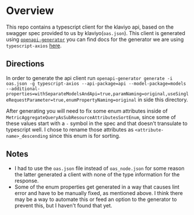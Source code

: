 # Overview

This repo contains a typescript client for the klaviyo api, based on the swagger spec provided to us by klaviyo(`oas.json`). This client is generated using [`openapi-generator`](https://openapi-generator.tech/) you can find docs for the generator we are using `typescript-axios` [here](https://openapi-generator.tech/docs/generators/typescript-axios/).

## Directions

In order to generate the api client run `openapi-generator generate -i oas.json -g typescript-axios --api-package=api --model-package=models --additional-properties=withSeparateModelsAndApi=true,paramNaming=original,useSingleRequestParameter=true,enumPropertyNaming=original` in side this directory.

After generating you will need to fix some enum attributes inside of `MetricAggregateQueryAsSubResourceAttributesSortEnum`, since some of these values start with a `-` symbol in the spec and that doesn't transulate to typescript well. I chose to rename those attributes as `<attribute-name>_descending` since this enum is for sorting.

## Notes

- I had to use the `oas.json` file instead of `oas_node.json` for some reason the latter generated a client with none of the type information for the response.
- Some of the enum properties get generated in a way that causes lint error and have to be manually fixed, as mentioned above. I think there may be a way to automate this or feed an option to the generator to prevent this, but I haven't found that yet.
